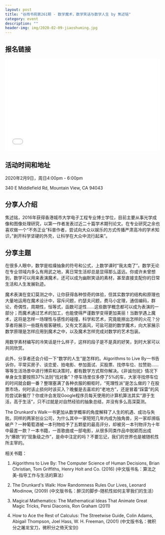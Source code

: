 ```yaml
---
layout: post
title: "谷雨书苑第261期 - 数学魔术，数学笑话与数学人生 by 焦述铭"
category: event
description: ""
header-img: img/2020-02-09-jiaoshuming.jpg
---
```


## 报名链接
<div style="width:100%; text-align:left;" ><iframe src="//eventbrite.com/tickets-external?eid=91565646313&ref=etckt" frameborder="0" height="300" width="100%" vspace="0" hspace="0" marginheight="5" marginwidth="5" scrolling="auto" allowtransparency="true"></iframe></div>

## 活动时间和地址
2020年2月9日，周日4:00pm - 6:00pm

340 E Middlefield Rd, Mountain View, CA 94043

## 分享人介绍
焦述铭，2016年获得香港城市大学电子工程专业博士学位，目前主要从事光学成像和图像处理研究，以第一作者发表过近二十篇学术期刊论文。在专业研究之余也喜欢做一个“不务正业”科普作者，尝试向大众以娱乐的方式传播严肃高冷的学术知识，”剥开科学坚硬的外壳，让科学在大众中流行起来”。


## 分享主题
在很多人眼中，数学是枯燥抽象的符号和公式，上数学课时“我太南了”。数学无论在专业领域内多么有用武之地，离日常生活却总是显得那么遥远。你或许未曾想到，数学可以用来表演魔术，还可以成为幽默笑话的素材，甚至直接支配你的日常生活和人生发展轨迹。

魔术表演在变幻莫测之中，让你获得各种惊奇的体验，但其实数学的结构和原理也大量地运用在魔术设计中，容斥问题，约瑟夫问题，费马小定理，通信编码，群论，奇偶性，周期性，恒等式，函数可逆性……这些数学概念都可以成为表演的一部分；而魔术通过艺术的加工，也能使得严谨数学变得更加美丽！当数学遇上魔术，这将是怎样一场理性与感性的碰撞，科学和艺术，究竟能擦出怎样的火花？分享者将展示一些既有极客硬核，又有文艺画风，可盐可甜的数学魔术，向大家展示数学原理是怎样应用到魔术之中，以及魔术怎样完成对数学的艺术包装。

用数学素材编写的冷笑话是什么样子，这样的段子是不是真的好笑，到时大家可以共同欣赏。

此外，分享者还会介绍一下“数学的人生”是怎样的。Algorithms to Live By一书告诉你，平常买房子、谈恋爱、拍电影、参加面试、买股票、找停车位、拉赞助……等等生活场景中进行博弈和决策时，都有数学方式帮你解决。《非诚勿扰》情况下单身女生要按照37%法则“找对象”？停车场里仅多停了5%的车，大家寻找停车位的时间就会翻一番？整理塞满了各种衣服的橱柜时，“死理性派”是怎么做的？在股票市场，何时该止损何时该买入？晚餐是去喜欢的“老地方”，还是冒着“踩雷”的风险尝试新餐厅？你或许会发现Google程序员每天使用的计算机算法其实“源于生活，高于生活”，只不过就是对自然经验的抽象总结，并没有多么高深莫测。

The Drunkard's Walk一书更加从数学概率的角度解释了人生的机遇、成功与失败。同样的两家创业公司，为什么其中一家短短几年内成为独角兽，另一家却濒临破产？一种葡萄酒被一本刊物给予了五颗星的最高评分，却被另一本刊物评为十年中最差一款？一本书籍，一首歌曲或一部电影，从很多同类作品中脱颖而出成为“爆款”的“现象级之作”，是命中注定的吗？不要忘记，我们的世界也是被随机性所主宰的。

 

相关书籍：

1. Algorithms to Live By: The Computer Science of Human Decisions, Brian Christian, Tom Griffiths, Henry Holt and Co. (2016)
(中文版书名：算法之美-指导工作与生活的算法）

2. The Drunkard's Walk: How Randomness Rules Our Lives, Leonard Mlodinow, (2009) 
(中文版书名：醉汉的脚步-随机性如何主宰我们的生活）

3. Magical Mathematics: The Mathematical Ideas That Animate Great Magic Tricks, Persi Diaconis, Ron Graham (2011)

4. How to Ace the Rest of Calculus: The Streetwise Guide, Colin Adams, Abigail Thompson, Joel Hass, W. H. Freeman, (2001)
(中文版书名：微积分之屠龙宝刀，微积分之倚天宝剑)
